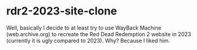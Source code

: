# rdr2-2023-site-clone
Well, basically I decide to at least try to use WayBack Machine (web.archive.org) to recreate the Red Dead Redemption 2 website in 2023 (currently it is ugly compared to 2023). Why? Because I liked him.
